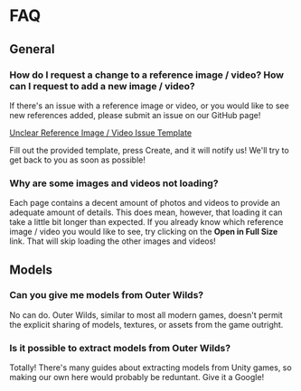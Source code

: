 # FAQ

## General

### How do I request a change to a reference image / video? How can I request to add a new image / video?
If there's an issue with a reference image or video, or you would like to see new references added, please submit an issue on our GitHub page!

[Unclear Reference Image / Video Issue Template](https://github.com/glitchingdot/OW-Model-Wiki/issues/new?template=unclear-reference-image---video.md)

Fill out the provided template, press Create, and it will notify us! We'll try to get back to you as soon as possible!

### Why are some images and videos not loading?
Each page contains a decent amount of photos and videos to provide an adequate amount of details. This does mean, however, that loading it can take a little bit longer than expected. If you already know which reference image / video you would like to see, try clicking on the **Open in Full Size** link. That will skip loading the other images and videos!

## Models

### Can you give me models from Outer Wilds?
No can do. Outer Wilds, similar to most all modern games, doesn't permit the explicit sharing of
models, textures, or assets from the game outright. 

### Is it possible to extract models from Outer Wilds?
Totally! There's many guides about extracting models from Unity games, so making our own here would
probably be reduntant. Give it a Google!